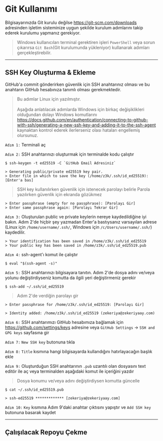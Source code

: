# Git Kullanımı
Bilgisayarınızda Git kurulu değilse https://git-scm.com/downloads adresinden işletim sisteminize uygun şekilde kurulum adımlarını takip ederek kurulumu yapmanız gerekiyor.

> Windows kullanıcıları terminal gerektiren işleri `PowerShell` veya sorun çıkarırsa `Git Bash`(Git kurulumunda yükleniyor) kullanarak adımları gerçekleştirebilir.

---

## SSH Key Oluşturma & Ekleme
GitHub'a commit gönderirken güvenlik için SSH anahtarınız olması ve bu anahtarın GitHub hesabınıza tanımlı olması gerekmektedir.

> Bu adımlar Linux için yazılmıştır.\
\
> Aşağıda anlatılacak adımlarda Windows için birkaç değişiklikleri olduğundan dolayı Windows komutlarını https://docs.github.com/en/authentication/connecting-to-github-with-ssh/generating-a-new-ssh-key-and-adding-it-to-the-ssh-agent kaynaktan kontrol ederek ilerlerseniz olası hataları engellemiş olursunuz.


`Adım 1:` Terminali aç

`Adım 2:` SSH anahtarınızı oluşturmak için terminalde kodu çalıştır
```
$ ssh-keygen -t ed25519 -C `GitHub Email Adresiniz`
```
```
> Generating public/private ed25519 key pair.
> Enter file in which to save the key (/home/z3k/.ssh/id_ed25519): [Enter'a bas]
```
> SSH key kullanılırken güvenlik için istenecek parolayı belirle
> Parola yazılırken güvenlik için ekranda gözükmez
```
> Enter passphrase (empty for no passphrase): [Parolayı Gir]
> Enter same passphrase again: [Parolayı Tekrar Gir]
```

`Adım 3:` Oluşturulan public ve private keylerin nereye kaydedildiğine iyi bakın. Adım 2'de hiçbir şey yazmadan Enter'a bastıysanız varsayılan adrese (Linux için `/home/username/.ssh/`, Windows için `/c/Users/username/.ssh/`) kaydedilir.
```
> Your identification has been saved in /home/z3k/.ssh/id_ed25519
> Your public key has been saved in /home/z3k/.ssh/id_ed25519.pub
```

`Adım 4:` ssh-agent'ı komut ile çalıştır
```
$ eval "$(ssh-agent -s)"
```

`Adım 5:` SSH anahtarınızı bilgisayara tanıtın. Adım 2'de dosya adını ve/veya yolunu değiştirdiyseniz komutta da ilgili yeri değiştirmeniz gerekir
```
$ ssh-add ~/.ssh/id_ed25519
```
> Adım 2'de verdiğin parolayı gir
```
> Enter passphrase for /home/z3k/.ssh/id_ed25519: [Parolayı Gir]
```
```
> Identity added: /home/z3k/.ssh/id_ed25519 (zekeriya@zekeriyaay.com)
```

`Adım 6:` SSH anahtarımızı GitHub hesabımıza bağlamak için https://github.com/settings/keys adresine veya `GitHub Settings` -> `SSH and GPG keys` sayfasına gir

`Adım 7:` `New SSH key` butonuna tıkla

`Adım 8:` `Title` kısmına hangi bilgisayarda kullandığını hatırlayacağın başlık ekle 

`Adım 9:` Oluşturduğun SSH anahtarının `.pub` uzantılı olan dosyasını text editör ile aç veya terminalden aşağıdaki komut ile içeriğini yazdır
> Dosya konumu ve/veya adını değiştirdiysen komutta güncelle
```
$ cat ~/.ssh/id_ed25519.pub
```
```
> ssh-ed25519 ************* [zekeriya@zekeriyaay.com]
```

`Adım 10:` `Key` kısmına Adım 9'daki anahtar çıktısını yapıştır ve `Add SSH key` butonuna basarak kaydet

---

## Çalışılacak Repoyu Çekme

